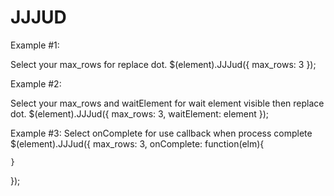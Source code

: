 # JJJUD

Example #1:

Select your max_rows for replace dot.
$(element).JJJud({
	max_rows: 3
});

Example #2:

Select your max_rows and waitElement for wait element visible then replace dot.
$(element).JJJud({
	max_rows: 3,
	waitElement: element
});

Example #3:
Select onComplete for use callback when process complete
$(element).JJJud({
	max_rows: 3,
	onComplete: function(elm){

	}
});